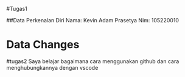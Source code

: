 #Tugas1

##Data Perkenalan Diri
Nama: Kevin Adam Prasetya
Nim: 105220010

# Data Changes

#tugas2
Saya belajar bagaimana cara menggunakan github dan cara menghubungkannya dengan vscode

